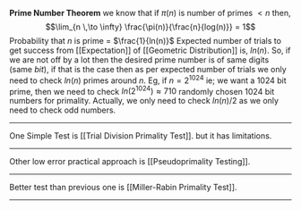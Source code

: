 **Prime Number Theorem**
we know that if $\pi(n)$ is number of primes $\lt n$ then, $$\lim_{n \,\to \infty} \frac{\pi(n)}{\frac{n}{log(n)}} = 1$$
Probability that $n$ is prime = $\frac{1}{ln(n)}$
Expected number of trials to get success from [[Expectation]] of [[Geometric Distribution]] is, $ln(n)$.
So, if we are not off by a lot then the desired prime number is of same digits (same *bit*), if that is the case then as per expected number of trials we only need to check $ln(n)$ primes around $n$. Eg, if $n = 2^{1024}$ ie; we want a $1024$ bit prime, then we need to check $ln (2^{1024}) \approx 710$ randomly chosen $1024$ bit numbers for primality.
Actually, we only need to check $ln(n)/2$ as we only need to check odd numbers.
***
One Simple Test is [[Trial Division Primality Test]].
but it has limitations.
***
Other low error practical approach is [[Pseudoprimality Testing]].
***
Better test than previous one is [[Miller-Rabin Primality Test]].
***

